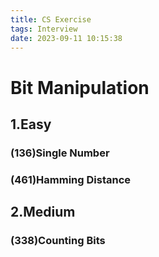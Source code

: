 ```yaml
---
title: CS Exercise
tags: Interview
date: 2023-09-11 10:15:38
---
```


# Bit Manipulation

##   1.Easy

###   (136)Single Number

###   (461)Hamming Distance

##   2.Medium

###   (338)Counting Bits

